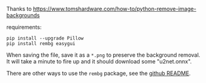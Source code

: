 Thanks to https://www.tomshardware.com/how-to/python-remove-image-backgrounds

requirements:
```shell
pip install --upgrade Pillow
pip install rembg easygui
```

When saving the file, save it as a `*.png` to preserve the background removal.
It will take a minute to fire up and it should download some "u2net.onnx".

There are other ways to use the `rembg` package, see the [github README](https://github.com/danielgatis/rembg).